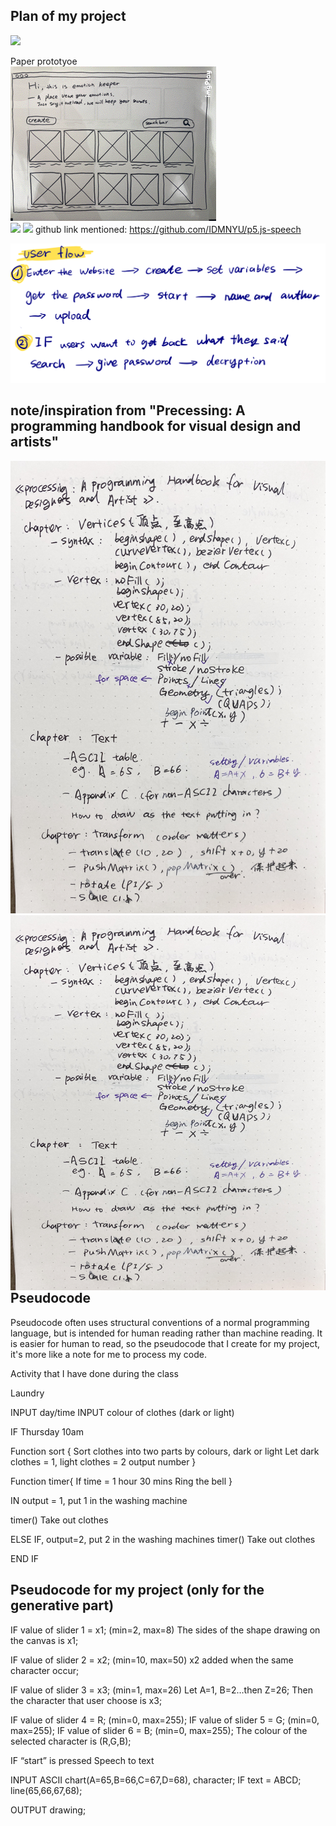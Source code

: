 ## Plan of my project
![](https://github.com/ShuchenWuu/Slave-to-algorithm/blob/master/week%206/Web%201920%20%E2%80%93%2013.png)

Paper prototyoe <br />
![](https://github.com/ShuchenWuu/Slave-to-algorithm/blob/master/week%206/ezgif.com-rotate.gif)
<br />
![](https://github.com/ShuchenWuu/Slave-to-algorithm/blob/master/week%206/Web%201920%20%E2%80%93%2011.png)
![](https://github.com/ShuchenWuu/Slave-to-algorithm/blob/master/week%206/Web%201920%20%E2%80%93%2014.png)
github link mentioned: https://github.com/IDMNYU/p5.js-speech

![](https://github.com/ShuchenWuu/Slave-to-algorithm/blob/master/week%207/IMG_0376%202.jpg)

## note/inspiration from "Precessing: A programming handbook for visual design and artists"
![](https://github.com/ShuchenWuu/Slave-to-algorithm/blob/master/week%206/IMG_0989.jpg)
<img align="left" width="800" height="600" src="https://github.com/ShuchenWuu/Slave-to-algorithm/blob/master/week%206/IMG_0989.jpg">

## Pseudocode
Pseudocode often uses structural conventions of a normal programming language, but is intended for human reading rather than machine reading. It is easier for human to read, so the pseudocode that I create for my project, it's more like a note for me to process my code.

Activity that I have done during the class

Laundry

INPUT day/time
INPUT colour of clothes (dark or light)

IF Thursday 10am
 
Function sort {
  Sort clothes into two parts by colours, dark or light 
  Let dark clothes = 1, light clothes = 2
  output number
}
  
Function timer{
  If time = 1 hour 30 mins
  Ring the bell
}

IN output = 1, put 1 in the washing machine

timer()
  Take out clothes

ELSE IF, output=2, put 2 in the washing machines
timer()
  Take out clothes

END IF

## Pseudocode for my project (only for the generative part)

IF value of slider 1 = x1; (min=2, max=8)
The sides of the shape drawing on the canvas is x1;

IF value of slider 2 = x2; (min=10, max=50)
x2 added when the same character occur;

IF value of slider 3 = x3; (min=1, max=26)
Let A=1, B=2…then Z=26;
Then the character that user choose is x3;

IF value of slider 4 = R; (min=0, max=255);
IF value of slider 5 = G; (min=0, max=255);
IF value of slider 6 = B; (min=0, max=255);
The colour of the selected character is (R,G,B);

IF “start” is pressed
Speech to text

INPUT ASCII chart(A=65,B=66,C=67,D=68), character;
IF text = ABCD;
line(65,66,67,68);

OUTPUT drawing;



